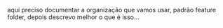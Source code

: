 aqui preciso documentar a organização que vamos usar, 
padrão feature folder, depois descrevo melhor o que é isso...
